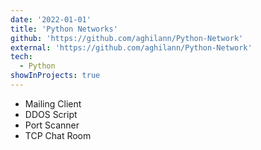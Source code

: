```yaml
---
date: '2022-01-01'
title: 'Python Networks'
github: 'https://github.com/aghilann/Python-Network'
external: 'https://github.com/aghilann/Python-Network'
tech:
  - Python
showInProjects: true
---
```


- Mailing Client
- DDOS Script
- Port Scanner
- TCP Chat Room

